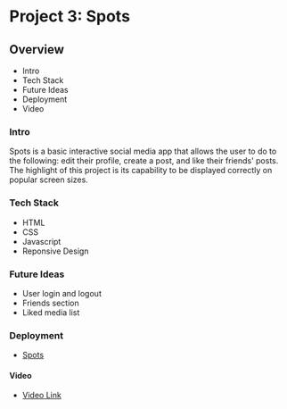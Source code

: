 # Project 3: Spots

## Overview

- Intro
- Tech Stack
- Future Ideas
- Deployment
- Video

### Intro

Spots is a basic interactive social media app that allows the user to do to the following: edit their profile, create a post, and like their friends' posts. The highlight of this project is its capability to be displayed correctly on popular screen sizes.

### Tech Stack

- HTML
- CSS
- Javascript
- Reponsive Design

### Future Ideas

- User login and logout
- Friends section
- Liked media list

### Deployment

- [Spots](https://samausmith.github.io/se_project_spots/)

#### Video

- [Video Link](https://youtu.be/Vl0JXzAPAhQ)

